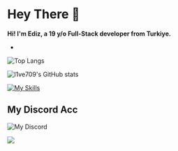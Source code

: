# Hey There 👋 

**Hi! I'm Ediz, a 19 y/o Full-Stack developer from Turkiye.**

-

![Top Langs](https://github-readme-stats.vercel.app/api/top-langs/?username=l1ve709&layout=compact&theme=radical)

![l1ve709's GitHub stats](https://github-readme-stats.vercel.app/api?username=l1ve709&show_icons=true&theme=radical)


[![My Skills](https://skillicons.dev/icons?i=js,html,css,cpp,cs,nodejs,react,py,sqlite,vscode,linux,kali)](https://skillicons.dev)





## My Discord Acc
![My Discord](https://lantern.rest/api/v1/users/794909914760871967?svg=1&theme=dark&borderRadius=2&hideActivity=1&hideStatus=0)

<img src="https://komarev.com/ghpvc/?username=l1ve709XXD&color=15171a">
